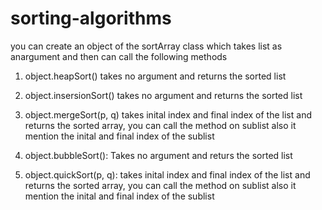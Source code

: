 # sorting-algorithms
 you can create an object of the sortArray class which takes list as anargument and then can call the following methods
 
  1) object.heapSort()
     takes no argument and returns the sorted list
     
  2) object.insersionSort()
     takes no argument and returns the sorted list
 
  3) object.mergeSort(p, q)
     takes inital index and final index of the list and returns the sorted array, you can call the method on sublist also it mention the        inital and final index of the sublist
     
  4) object.bubbleSort():
     Takes no argument and returs the sorted list
     
  5) object.quickSort(p, q):
    takes inital index and final index of the list and returns the sorted array, you can call the method on sublist also it mention the         inital and final index of the sublist
      
     
